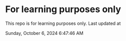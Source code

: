 # For learning purposes only
This repo is for learning purposes only.
Last updated at

Sunday, October 6, 2024 6:47:46 AM

